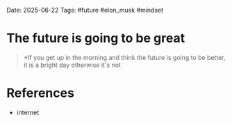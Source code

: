 Date: 2025-06-22
Tags: #future #elon_musk #mindset 


# The future is going to be great

>*If you get up in the morning and think the future is going to be better, it is a bright day otherwise it's not 

# References
- internet
 